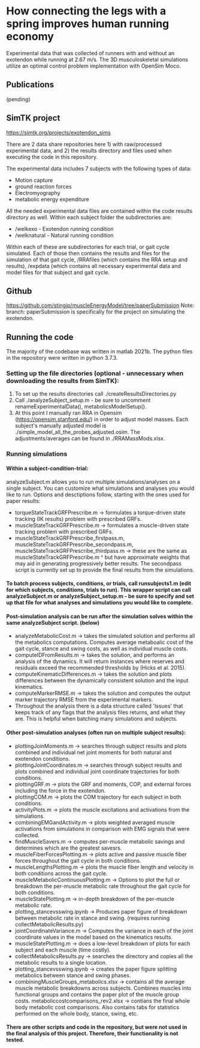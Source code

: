 # How connecting the legs with a spring improves human running economy
Experimental data that was collected of runners with and without an exotendon while running at 2.67 m/s. The 3D musculoskeletal simulations utilize an optimal control problem implementation with OpenSim Moco.

## Publications
(pending)

## SimTK project
https://simtk.org/projects/exotendon_sims

There are 2 data share repositories here 1) with raw/processed experimental data, and 2) the results directory and files used when executing the code in this repository.

The experimental data includes 7 subjects with the following types of data: 
- Motion capture
- ground reaction forces
- Electromyography
- metabolic energy expenditure

All the needed experimental data files are contained within the code results directory as well. 
Within each subject folder the subdirectories are:
- /welkexo - Exotendon running condition
- /welknatural - Natural running condition

Within each of these are subdirectories for each trial, or gait cycle simulated. Each of those then contains the results and files for the simulation of that gait cycle, /RRAfiles (which contains the RRA setup and results), /expdata (which contains all necessary experimental data and model files for that subject and gait cycle. 


## Github
https://github.com/stingjp/muscleEnergyModel/tree/paperSubmission
Note: branch: paperSubmission is specifically for the project on simulating the exotendon. 


## Running the code
The majority of the codebase was written in matlab 2021b. The python files in the repository were written in python 3.7.3.

### Setting up the file directories (optional - unnecessary when downloading the results from SimTK):
1. To set up the results directories call ./createResultsDirectories.py
2. Call ./analyzeSubject_setup.m - be sure to uncomment renameExperimentalData(), metabolicsModelSetup(). 
3. At this point I manually ran RRA in Opensim (https://opensim.stanford.edu/) in order to adjust model masses. Each subject's manually adjusted model is ./simple_model_all_the_probes_adjusted.osim. The adjustments/averages can be found in ./RRAMassMods.xlsx. 


### Running simulations
#### Within a subject-condition-trial: 

analyzeSubject.m allows you to run multiple simulations/analyses on a single subject. You can customize what simulations and analyses you would like to run. Options and desctiptions follow, starting with the ones used for paper results:
- torqueStateTrackGRFPrescribe.m -> formulates a torque-driven state tracking (IK results) problem with prescribed GRFs. 
- muscleStateTrackGRFPrescribe.m -> formulates a muscle-driven state tracking problem with prescribed GRFs. 
- muscleStateTrackGRFPrescribe_firstpass.m, muscleStateTrackGRFPrescribe_secondpass.m, muscleStateTrackGRFPrescribe_thirdpass.m -> these are the same as muscleStateTrackGRFPrescribe.m ^ but have approximate weights that may aid in generating progressively better results. The secondpass script is currently set up to provide the final results from the simulations. 

#### To batch process subjects, conditions, or trials, call runsubjects1.m (edit for which subjects, conditions, trials to run). This wrapper script can call analyzeSubject.m or analyzeSubject_setup.m - be sure to specify and set up that file for what analyses and simulations you would like to complete. 


#### Post-simulation analysis can be run after the simulation solves within the same analyzeSubject script. (below)
- analyzeMetabolicCost.m -> takes the simulated solution and performs all the metabolics computations. Computes average metaboalic cost of the gait cycle, stance and swing costs, as well as individual muscle costs. 
- computeIDFromResults.m -> takes the solution, and performs an analysis of the dynamics. It will return instances where reserves and residuals exceed the recommended thresholds by (Hicks et al. 2015). 
- computeKinematicDifferences.m -> takes the solution and plots differences between the dynamically consistent solution and the input kinematics. 
- computeMarkerRMSE.m -> takes the solution and computes the output marker trajectory RMSE from the experimental markers. 
- Throughout the analysis there is a data structure called 'Issues' that keeps track of any flags that the analysis files returns, and what they are. This is helpful when batching many simulations and subjects.


#### Other post-simulation analyses (often run on multiple subject results):
- plottingJoinMoments.m -> searches through subject results and plots combined and individual net joint moments for both natural and exotendon conditions. 
- plottingJointCoordinates.m -> searches through subject results and plots combined and individual joint coordinate trajectories for both conditions.
- plottingGRF.m -> plots the GRF and moments, COP, and external forces including the force in the exotendon. 
- plottingCOM.m -> plots the COM trajectory for each subject in both conditions. 
- activityPlots.m -> plots the muscle excitations and activations from the simulations. 
- combiningEMGandActivity.m -> plots weighted averaged muscle activations from simulations in comparison with EMG signals that were collected. 
- findMuscleSavers.m -> computes per-muscle metabolic savings and determines which are the greatest savesrs. 
- muscleFiberForcesPlotting.m -> plots active and passive muscle fiber forces throughout the gait cycle in both conditions. 
- muscleLengthsPlotting.m -> plots the muscle fiber length and velocity in both conditions across the gait cycle. 
- muscleMetabolicContinuousPlotting.m -> Options to plot the full or breakdown the per-muscle metabolic rate throughout the gait cycle for both conditions. 
- muscleStatePlotting.m -> in-depth breakdown of the per-muscle metabolic rate. 
- plotting_stancevsswing.ipynb -> Produces paper figure of breakdown between metabolic rate in stance and swing. (requires running collectMetabolicResults.py)
- jointCoordinateVariance.m -> Computes the variance in each of the joint coordinate values in the model based on the kinematics results. 
- muscleStatePlotting.m -> does a low-level breakdown of plots for each subject and each muscle (time costly). 
- collectMetabolicsResults.py -> searches the directory and copies all the metabolic results to a single location. 
- plotting_stancevsswing.ipynb -> creates the paper figure splitting metabolics between stance and swing phases. 
- combiningMuscleGroups_metabolics.xlsx -> contains all the average muscle metabolic breakdowns across subjects. Combines muscles into functional groups and contains the paper plot of the muscle group costs. 
metaboliccostcomparisons_rev2.xlsx -> contians the final whole body metabolic cost comparisons. Also contains tabs for statistics performed on the whole body, stance, swing, etc. 

    
#### There are other scripts and code in the repository, but were not used in the final analysis of this project. Therefore, their functionality is not tested. 
